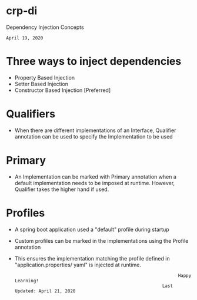 # crp-di
Dependency Injection Concepts

`April 19, 2020`

# Three ways to inject dependencies

- Property Based Injection
- Setter Based Injection
- Constructor Based Injection [Preferred]

# Qualifiers

- When there are different implementations of an Interface, Qualifier annotation can be used to specify the Implementation to be used

# Primary

- An Implementation can be marked with Primary annotation when a default implementation needs to be imposed at runtime. However, Qualifier takes the higher hand if used.

# Profiles

- A spring boot application used a "default" profile during startup
- Custom profiles can be marked in the implementations using the Profile annotation
- This ensures the implementation matching the profile defined in "application.properties/ yaml" is injected at runtime.

                                                                    Happy Learning!
                                                              Last Updated: April 21, 2020
